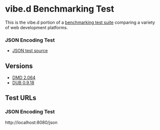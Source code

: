 # vibe.d Benchmarking Test

This is the vibe.d portion of a [benchmarking test suite](../) comparing a variety of web development platforms.

### JSON Encoding Test
* [JSON test source](source/app.d)

## Versions

* [DMD 2.064](http://dlang.org/)
* [DUB 0.9.18](http://code.dlang.org/download)

## Test URLs

### JSON Encoding Test

http://localhost:8080/json
